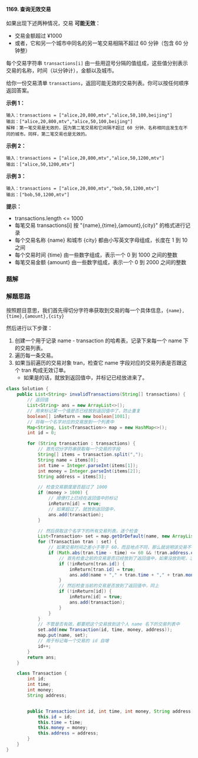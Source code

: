 #### 1169. 查询无效交易

如果出现下述两种情况，交易 **可能无效**：

- 交易金额超过 ¥1000
- 或者，它和另一个城市中同名的另一笔交易相隔不超过 60 分钟（包含 60 分钟整）

每个交易字符串 `transactions[i]` 由一些用逗号分隔的值组成，这些值分别表示交易的名称，时间（以分钟计），金额以及城市。

给你一份交易清单 `transactions`，返回可能无效的交易列表。你可以按任何顺序返回答案。

**示例 1：**

```shell
输入：transactions = ["alice,20,800,mtv","alice,50,100,beijing"]
输出：["alice,20,800,mtv","alice,50,100,beijing"]
解释：第一笔交易是无效的，因为第二笔交易和它间隔不超过 60 分钟、名称相同且发生在不同的城市。同样，第二笔交易也是无效的。
```

**示例 2：**

```shell
输入：transactions = ["alice,20,800,mtv","alice,50,1200,mtv"]
输出：["alice,50,1200,mtv"]
```

**示例 3：**

```shell
输入：transactions = ["alice,20,800,mtv","bob,50,1200,mtv"]
输出：["bob,50,1200,mtv"]
```

**提示：**

* transactions.length <= 1000
* 每笔交易 transactions[i] 按 "{name},{time},{amount},{city}" 的格式进行记录
* 每个交易名称 {name} 和城市 {city} 都由小写英文字母组成，长度在 1 到 10 之间
* 每个交易时间 {time} 由一些数字组成，表示一个 0 到 1000 之间的整数
* 每笔交易金额 {amount} 由一些数字组成，表示一个 0 到 2000 之间的整数

### 题解

### 解题思路

按照题目意思，我们首先得切分字符串获取到交易的每一个具体信息，`{name},{time},{amount},{city}`

然后进行以下步骤：

1. 创建一个用于记录 name - transaction 的哈希表，记录下来每一个 name 下的交易列表。
2. 遍历每一条交易。
3. 如果当前遍历的交易对象 tran，检查它 name 字段对应的交易列表是否跟这个 tran 构成无效订单。
   * 如果是的话，就放到返回值中，并标记已经放进来了。

```java
class Solution {
    public List<String> invalidTransactions(String[] transactions) {
        // 返回值
        List<String> ans = new ArrayList<>();
        // 用来标记某一个值是否已经放到返回值中了，防止重复
        boolean[] inReturn = new boolean[1001];
        // 将每一个名字对应的交易放到一个列表中
        Map<String, List<Transaction>> map = new HashMap<>();
        int id = 0;

        for (String transaction : transactions) {
            // 首先切分字符串获取每一个交易的字段
            String[] items = transaction.split(",");
            String name = items[0];
            int time = Integer.parseInt(items[1]);
            int money = Integer.parseInt(items[2]);
            String address = items[3];

            // 检查交易额度是否超过了 1000
            if (money > 1000) {
                // 顺便打上已经在返回值中的标记
                inReturn[id] = true;
                // 如果超过了，就放到返回值中，
                ans.add(transaction);
            }

            // 然后获取这个名字下的所有交易列表，逐个检查
            List<Transaction> set = map.getOrDefault(name, new ArrayList<>());
            for (Transaction tran : set) {
                // 如果交易时间之差小于等于 60，而且地点不同，那么就说明该交易不合规
                if (Math.abs(tran.time - time) <= 60 && !tran.address.equals(address)) {
                    // 首先检查之前的交易是否已经放到了返回值中，如果没放到呢，才进行标记+发放到返回值中的操作
                    if (!inReturn[tran.id]) {
                        inReturn[tran.id] = true;
                        ans.add(name + "," + tran.time + "," + tran.money + "," + tran.address);
                    }
                    // 然后检查当前的交易是否放到了返回值中，同上
                    if (!inReturn[id]) {
                        inReturn[id] = true;
                        ans.add(transaction);
                    }
                }
            }
            // 不管是否有效，都要把这个交易放到这个人 name 名下的交易列表中
            set.add(new Transaction(id, time, money, address));
            map.put(name, set);
            // 用于标记每一个交易的 id 自增
            id++;
        }
        return ans;
    }

    class Transaction {
        int id;
        int time;
        int money;
        String address;


        public Transaction(int id, int time, int money, String address) {
            this.id = id;
            this.time = time;
            this.money = money;
            this.address = address;
        }
    }
}
```

